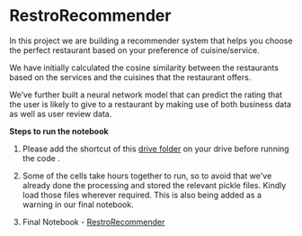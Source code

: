 # RestroRecommender

In this project we are building a recommender system that helps you choose the perfect restaurant based on your preference of cuisine/service.

We have initially calculated the cosine similarity between the restaurants based on the services and the cuisines that the restaurant offers. 

We’ve further built a neural network model that can predict the rating that the user is likely to give to a restaurant by making use of both business data as well as user review data.  

**Steps to run the notebook**

1) Please add the shortcut of this [drive folder](https://drive.google.com/drive/folders/1TSbWcosRdVcBU6MUMAYKlQmiETWlQFTo?usp=sharing) on your drive before running the code .

2) Some of the cells take hours together to run, so to avoid that we've already done the processing and stored the relevant pickle files. Kindly load those files wherever required. This is also being added as a warning in our final notebook. 

3) Final Notebook - [RestroRecommender](https://github.com/Manisha2297/RestroRecommender/blob/main/YelpRestroRecommender.ipynb)
